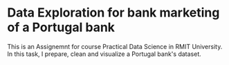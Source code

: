 # Data Exploration for bank marketing of a Portugal bank

This is an Assignemnt for course Practical Data Science in RMIT University. 
In this task, I prepare, clean and visualize a Portugal bank's dataset. 
